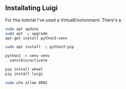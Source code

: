 
## Installating Luigi

For this tutorial I've used a VirtualEnvironment. There's a 
``` bash
sudo apt update
sudo apt -y upgrade
apt-get install python3-venv
```

``` bash
sudo apt install -y python3-pip
```

``` bash
python3 -m venv venv
. venv/bin/activate
```

``` bash
pip install wheel
pip install luigi
```

``` bash
sudo ufw allow 8082
```